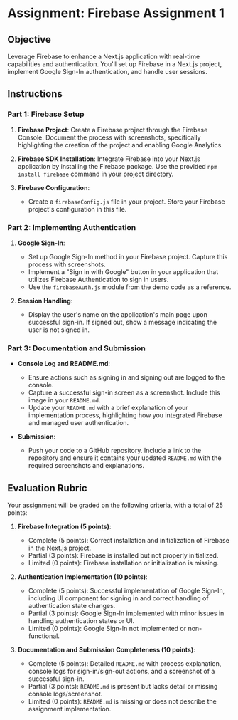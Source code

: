 # Assignment: Firebase Assignment 1

## Objective

Leverage Firebase to enhance a Next.js application with real-time capabilities and authentication. You'll set up Firebase in a Next.js project, implement Google Sign-In authentication, and handle user sessions.

## Instructions

### Part 1: Firebase Setup

1. **Firebase Project**: Create a Firebase project through the Firebase Console. Document the process with screenshots, specifically highlighting the creation of the project and enabling Google Analytics.

2. **Firebase SDK Installation**: Integrate Firebase into your Next.js application by installing the Firebase package. Use the provided `npm install firebase` command in your project directory.

3. **Firebase Configuration**:
   - Create a `firebaseConfig.js` file in your project. Store your Firebase project's configuration in this file.

### Part 2: Implementing Authentication

1. **Google Sign-In**:

   - Set up Google Sign-In method in your Firebase project. Capture this process with screenshots.
   - Implement a "Sign in with Google" button in your application that utilizes Firebase Authentication to sign in users.
   - Use the `firebaseAuth.js` module from the demo code as a reference.

2. **Session Handling**:

   - Display the user's name on the application's main page upon successful sign-in. If signed out, show a message indicating the user is not signed in.

### Part 3: Documentation and Submission

- **Console Log and README.md**:

  - Ensure actions such as signing in and signing out are logged to the console.
  - Capture a successful sign-in screen as a screenshot. Include this image in your `README.md`.
  - Update your `README.md` with a brief explanation of your implementation process, highlighting how you integrated Firebase and managed user authentication.

- **Submission**:
  - Push your code to a GitHub repository. Include a link to the repository and ensure it contains your updated `README.md` with the required screenshots and explanations.

## Evaluation Rubric

Your assignment will be graded on the following criteria, with a total of 25 points:

1. **Firebase Integration (5 points)**:

   - Complete (5 points): Correct installation and initialization of Firebase in the Next.js project.
   - Partial (3 points): Firebase is installed but not properly initialized.
   - Limited (0 points): Firebase installation or initialization is missing.

2. **Authentication Implementation (10 points)**:

   - Complete (5 points): Successful implementation of Google Sign-In, including UI component for signing in and correct handling of authentication state changes.
   - Partial (3 points): Google Sign-In implemented with minor issues in handling authentication states or UI.
   - Limited (0 points): Google Sign-In not implemented or non-functional.

3. **Documentation and Submission Completeness (10 points)**:
   - Complete (5 points): Detailed `README.md` with process explanation, console logs for sign-in/sign-out actions, and a screenshot of a successful sign-in.
   - Partial (3 points): `README.md` is present but lacks detail or missing console logs/screenshot.
   - Limited (0 points): `README.md` is missing or does not describe the assignment implementation.
